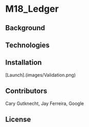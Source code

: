 # M18_Ledger



## Background

## Technologies

## Installation

[Launch].(images/Validation.png)



## Contributors

Cary Gutknecht, Jay Ferreira, Google

## License
